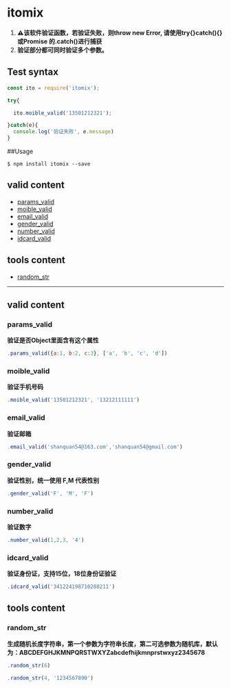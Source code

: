 # itomix

1. **⚠️该软件验证函数，若验证失败，则throw new Error, 请使用try{}catch(){} 或Promise 的.catch()进行捕获**
2. **验证部分都可同时验证多个参数。**

## Test syntax

```js
const ito = require('itomix');

try{

  ito.moible_valid('13501212321');

}catch(e){
  console.log('验证失败', e.message)
}
```

##Usage

```console
$ npm install itomix --save
```

## valid content

- [params_valid](#params_valid)
- [moible_valid](#moible_valid)
- [email_valid](#email_valid)
- [gender_valid](#gender_valid)
- [number_valid](#number_valid)
- [idcard_valid](#idcard_valid)

## tools content

- [random_str](#random_str)


***

## valid content

### params_valid
**验证是否Object里面含有这个属性**
```js
.params_valid({a:1, b:2, c:3}, ['a', 'b', 'c', 'd'])
```
### moible_valid 
**验证手机号码**
```js
.moible_valid('13501212321', '13212111111')
```
### email_valid
**验证邮箱**
```js
.email_valid('shanquan54@163.com','shanquan54@gmail.com')
```
### gender_valid
**验证性别，统一使用 F,M 代表性别**
```js
.gender_valid('F', 'M', 'F')
```
### number_valid
**验证数字**
```js
.number_valid(1,2,3, '4')
```
### idcard_valid
**验证身份证，支持15位，18位身份证验证**
```js
.idcard_valid('341224198710288211')
```

## tools content

### random_str
**生成随机长度字符串，第一个参数为字符串长度，第二可选参数为随机库，默认为：ABCDEFGHJKMNPQRSTWXYZabcdefhijkmnprstwxyz2345678**
```js
.random_str(6)
```
```js
.random_str(4, '1234567890')
```